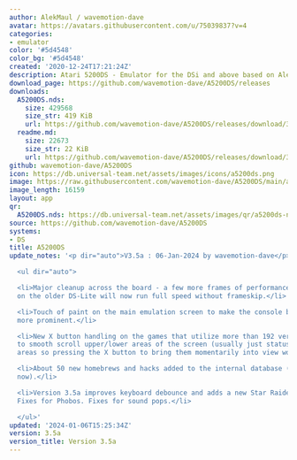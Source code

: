 ```yaml
---
author: AlekMaul / wavemotion-dave
avatar: https://avatars.githubusercontent.com/u/75039837?v=4
categories:
- emulator
color: '#5d4548'
color_bg: '#5d4548'
created: '2020-12-24T17:21:24Z'
description: Atari 5200DS - Emulator for the DSi and above based on Alekmaul's work
download_page: https://github.com/wavemotion-dave/A5200DS/releases
downloads:
  A5200DS.nds:
    size: 429568
    size_str: 419 KiB
    url: https://github.com/wavemotion-dave/A5200DS/releases/download/3.5a/A5200DS.nds
  readme.md:
    size: 22673
    size_str: 22 KiB
    url: https://github.com/wavemotion-dave/A5200DS/releases/download/3.5a/readme.md
github: wavemotion-dave/A5200DS
icon: https://db.universal-team.net/assets/images/icons/a5200ds.png
image: https://raw.githubusercontent.com/wavemotion-dave/A5200DS/main/arm9/gfx/bgTop.png
image_length: 16159
layout: app
qr:
  A5200DS.nds: https://db.universal-team.net/assets/images/qr/a5200ds-nds.png
source: https://github.com/wavemotion-dave/A5200DS
systems:
- DS
title: A5200DS
update_notes: '<p dir="auto">V3.5a : 06-Jan-2024 by wavemotion-dave</p>

  <ul dir="auto">

  <li>Major cleanup across the board - a few more frames of performance and many games
  on the older DS-Lite will now run full speed without frameskip.</li>

  <li>Touch of paint on the main emulation screen to make the console buttons a bit
  more prominent.</li>

  <li>New X button handling on the games that utilize more than 192 vertical pixels
  to smooth scroll upper/lower areas of the screen (usually just status/score in those
  areas so pressing the X button to bring them momentarily into view works fine).</li>

  <li>About 50 new homebrews and hacks added to the internal database (up to 240 games
  now).</li>

  <li>Version 3.5a improves keyboard debounce and adds a new Star Raiders custom overlay!
  Fixes for Phobos. Fixes for sound pops.</li>

  </ul>'
updated: '2024-01-06T15:25:34Z'
version: 3.5a
version_title: Version 3.5a
---
```

